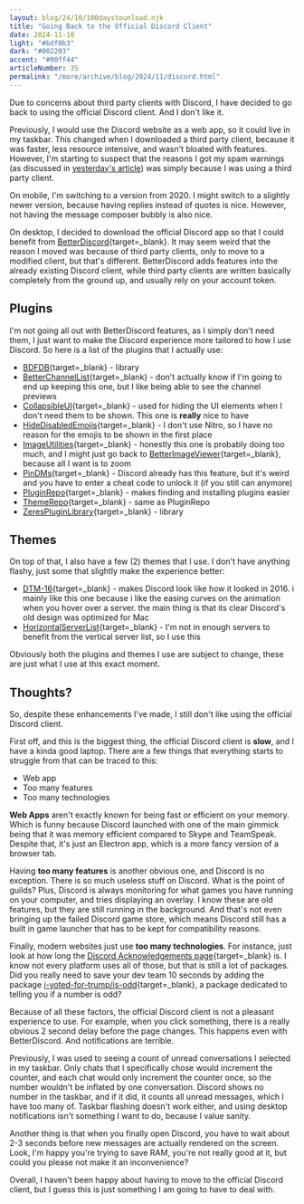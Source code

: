 ```yaml
---
layout: blog/24/10/100daystounload.njk
title: "Going Back to the Official Discord Client"
date: 2024-11-10
light: "#bdf0b3"
dark: "#002203"
accent: "#00ff44"
articleNumber: 35
permalink: "/more/archive/blog/2024/11/discord.html"
---
```

Due to concerns about third party clients with Discord, I have decided to go back to using the official Discord client. And I don't like it.

Previously, I would use the Discord website as a web app, so it could live in my taskbar. This changed when I downloaded a third party client, because it was faster, less resource intensive, and wasn't bloated with features. However, I'm starting to suspect that the reasons I got my spam warnings (as discussed in [yesterday's article](support.html)) was simply because I was using a third party client.

On mobile, I'm switching to a version from 2020. I might switch to a slightly newer version, because having replies instead of quotes is nice. However, not having the message composer bubbly is also nice.

On desktop, I decided to download the official Discord app so that I could benefit from [BetterDiscord](https://betterdiscord.app){target=_blank}. It may seem weird that the reason I moved was because of third party clients, only to move to a modified client, but that's different. BetterDiscord adds features into the already existing Discord client, while third party clients are written basically completely from the ground up, and usually rely on your account token.

## Plugins

I'm not going all out with BetterDiscord features, as I simply don't need them, I just want to make the Discord experience more tailored to how I use Discord. So here is a list of the plugins that I actually use:

- [BDFDB](https://github.com/mwittrien/BetterDiscordAddons/tree/master/Library/){target=_blank} - library
- [BetterChannelList](https://github.com/arg0NNY/DiscordPlugins/tree/master/BetterChannelList){target=_blank} - don't actually know if I'm going to end up keeping this one, but I like being able to see the channel previews
- [CollapsibleUI](https://github.com/programmer2514/BetterDiscord-CollapsibleUI){target=_blank} - used for hiding the UI elements when I don't need them to be shown. This one is **really** nice to have
- [HideDisabledEmojis](https://github.com/zerebos/BetterDiscordAddons/tree/master/Plugins/HideDisabledEmojis){target=_blank} - I don't use Nitro, so I have no reason for the emojis to be shown in the first place
- [ImageUtilities](https://github.com/mwittrien/BetterDiscordAddons/tree/master/Plugins/ImageUtilities/){target=_blank} - honestly this one is probably doing too much, and I might just go back to [BetterImageViewer](https://github.com/Legend-Master/discord-better-image-viewer){target=_blank}, because all I want is to zoom
- [PinDMs](https://github.com/mwittrien/BetterDiscordAddons/tree/master/Plugins/PinDMs/){target=_blank} - Discord already has this feature, but it's weird and you have to enter a cheat code to unlock it (if you still can anymore)
- [PluginRepo](https://github.com/mwittrien/BetterDiscordAddons/tree/master/Plugins/PluginRepo/){target=_blank} - makes finding and installing plugins easier
- [ThemeRepo](https://github.com/mwittrien/BetterDiscordAddons/tree/master/Plugins/ThemeRepo/){target=_blank} - same as PluginRepo
- [ZeresPluginLibrary](https://github.com/zerebos/BDPluginLibrary){target=_blank} - library

## Themes

On top of that, I also have a few (2) themes that I use. I don't have anything flashy, just some that slightly make the experience better:

- [DTM-16](https://github.com/XYZenix/XYZenixThemes/tree/master){target=_blank} - makes Discord look like how it looked in 2016. i mainly like this one because i like the easing curves on the animation when you hover over a server. the main thing is that its clear Discord's old design was optimized for Mac
- [HorizontalServerList](https://github.com/DiscordStyles/HorizontalServerList){target=_blank} - I'm not in enough servers to benefit from the vertical server list, so I use this

Obviously both the plugins and themes I use are subject to change, these are just what I use at this exact moment.

## Thoughts?

So, despite these enhancements I've made, I still don't like using the official Discord client.

First off, and this is the biggest thing, the official Discord client is **slow**, and I have a kinda good laptop. There are a few things that everything starts to struggle from that can be traced to this:

- Web app
- Too many features
- Too many technologies

**Web Apps** aren't exactly known for being fast or efficient on your memory. Which is funny because Discord launched with one of the main gimmick being that it was memory efficient compared to Skype and TeamSpeak. Despite that, it's just an Electron app, which is a more fancy version of a browser tab.

Having **too many features** is another obvious one, and Discord is no exception. There is so much useless stuff on Discord. What is the point of guilds? Plus, Discord is always monitoring for what games you have running on your computer, and tries displaying an overlay. I know these are old features, but they are still running in the background. And that's not even bringing up the failed Discord game store, which means Discord still has a built in game launcher that has to be kept for compatibility reasons.

Finally, modern websites just use **too many technologies**. For instance, just look at how long the [Discord Acknowledgements page](https://discord.com/acknowledgements){target=_blank} is. I know not every platform uses all of those, but that is still a lot of packages. Did you really need to save your dev team 10 seconds by adding the package [i-voted-for-trump/is-odd](https://github.com/i-voted-for-trump/is-odd){target=_blank}, a package dedicated to telling you if a number is odd?

Because of all these factors, the official Discord client is not a pleasant experience to use. For example, when you click something, there is a really obvious 2 second delay before the page changes. This happens even with BetterDiscord. And notifications are terrible.

Previously, I was used to seeing a count of unread conversations I selected in my taskbar. Only chats that I specifically chose would increment the counter, and each chat would only increment the counter once, so the number wouldn't be inflated by one conversation. Discord shows no number in the taskbar, and if it did, it counts all unread messages, which I have too many of. Taskbar flashing doesn't work either, and using desktop notifications isn't something I want to do, because I value sanity.

Another thing is that when you finally open Discord, you have to wait about 2-3 seconds before new messages are actually rendered on the screen. Look, I'm happy you're trying to save RAM, you're not really good at it, but could you please not make it an inconvenience?

Overall, I haven't been happy about having to move to the official Discord client, but I guess this is just something I am going to have to deal with.